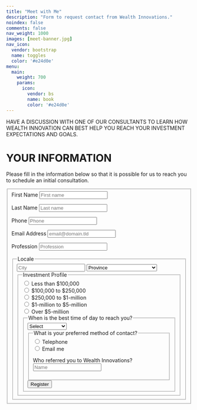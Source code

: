 ```yaml
---
title: "Meet with Me"
description: "Form to request contact from Wealth Innovations."
noindex: false
comments: false
nav_weight: 1000
images: [meet-banner.jpg]
nav_icon:
  vendor: bootstrap
  name: toggles
  color: '#e24d0e'
menu:
  main:
    weight: 700
    params:
      icon:
        vendor: bs
        name: book
        color: '#e24d0e'  
---
```

HAVE A DISCUSSION WITH ONE OF OUR CONSULTANTS TO LEARN HOW WEALTH INNOVATION CAN BEST HELP YOU REACH YOUR INVESTMENT EXPECTATIONS AND GOALS.

# YOUR INFORMATION
Please fill in the information below so that it is possible for us to reach you to schedule an initial consultation.
<form id="fs-frm" 
  name="registration-form" 
  accept-charset="utf-8"
  action="https://formspree.io/f/xzblplgz" 
  method="post">
  
<fieldset id="fs-frm-inputs">
<label for="first-name">First Name</label>
<input type="text" name="first-name" id="first-name" placeholder="First name" required=""> 
    
<label for="last-name">Last Name</label>
<input type="text" name="last-name" id="last-name" placeholder="Last name" required="">
    
<label for="phone">Phone</label>
<input type="tel" name="phone" id="Phone" placeholder="Phone" required="">
    
<label for="email-address">Email Address</label>
<input type="email" name="_replyto" id="email-address" placeholder="email@domain.tld" required="">
    
<label for="profession">Profession</label>
<input type="text" name="profession" id="Profession" placeholder="Profession" required="">
    
<fieldset class="locale">
<legend>Locale</legend>
      
<input type="text" name="city" placeholder="City" required="">
      
<select name="province" required="">
  <option value="" selected="" disabled="">Province</option>
  <option value="ON">Ontario</option>
  <option value="AB">Alberta</option>
  <option value="BC">British Columbia</option>
  <option value="MB">Manitoba</option>
  <option value="NB">New Brunswick</option>
  <option value="NL">Newfoundland and Labrador</option>
  <option value="NS">Nova Scotia</option>
  <option value="PE">Prince Edward Island</option>
  <option value="QC">Quebec</option>
  <option value="SK">Saskatchewan</option>
  <option value="YT">Yukon</option>
  <option value="NU">Nunavut</option>
  <option value="NT">North West Territories</option>
</select>
    
<fieldset>
  <legend>Investment Profile</legend>
      
  <input type="radio" id="IP0" name="investment-profile" value="less than $100,000">
  <label for="IP0">Less than $100,000</label>
  <br>
      
  <input type="radio" id="IP1" name="investment-profile" value="$100,000 to $250,000">
  <label for="IP1">$100,000 to $250,000</label>
  <br>
      
  <input type="radio" id="IP2" name="investment-profile" value="$250,000 to $1-million">
  <label for="IP2">$250,000 to $1-million</label>
  <br>
      
  <input type="radio" id="IP3" name="investment-profile" value="$1-million to $5-million">
  <label for="IP3">$1-million to $5-million</label>
  <br>
      
  <input type="radio" id="IP4" name="investment-profile" value="Over $5-mllion">
  <label for="IP4">Over $5-million</label>
  <br>
      
<fieldset>
  <legend>When is the best time of day to reach you?</legend>
      
<select name="contact-time" required="">
  <option value="" selected="" disabled="">Select</option>
  <option value="ANYTIME">ANY TIME </option>
  <option value="MORNING">MORNING</option>
  <option value="AFTERNOON">AFTERNOON</option>
  <option value="EVENING">EVENING</option>
  <option value="WEEKEND">WEEKEND</option>
</select>
        
<fieldset>
 <legend>What is your preferred method of contact?</legend>
 
 <div class="row g-3">   
 <div class-"col form-check">
 <input class="form-check-input" type="radio" id="call-me" name="contact-method" value="Telephone">
 <label class="form-check-label" for="call-me">Telephone</label>
 </div>

 <div class="col form-check">     
 <input class="form-check-input" type="radio" id="email-me" name="contact-method" value="Email me">
 <label class="form-check-label" for="email-me">Email me</label>
 </div>
 </div>
 
 <label for="who-referred-you">Who referred you to Wealth Innovations?</label>
 <input type="text" name="who-referred-you" id="who-referred-you" placeholder="Name" required="">
    
 <input type="hidden" name="_subject" id="email-subject" value="Registration Form Submission">
  
 <div data-lastpass-icon-root="true" style="position: relative !important; height: 0px !important; width: 0px !important; float: left !important;"></div>
</fieldset>
  
  <input type="submit" value="Register">
</form> 
